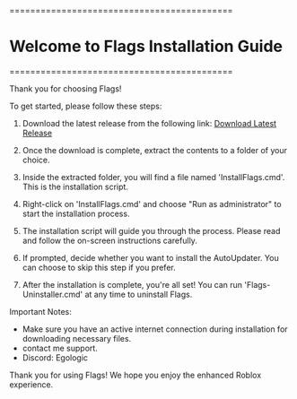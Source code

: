===========================================
# Welcome to Flags Installation Guide
===========================================

Thank you for choosing Flags!

To get started, please follow these steps:

1. Download the latest release from the following link:
   [Download Latest Release]([link-to-your-latest-release](https://github.com/Exodo0/Unlocker-Roblox/releases/tag/Releases-Be))

2. Once the download is complete, extract the contents to a folder of your choice.

3. Inside the extracted folder, you will find a file named 'InstallFlags.cmd'. This is the installation script.

4. Right-click on 'InstallFlags.cmd' and choose "Run as administrator" to start the installation process.

5. The installation script will guide you through the process. Please read and follow the on-screen instructions carefully.

6. If prompted, decide whether you want to install the AutoUpdater. You can choose to skip this step if you prefer.

7. After the installation is complete, you're all set! You can run 'Flags-Uninstaller.cmd' at any time to uninstall Flags.

Important Notes:
- Make sure you have an active internet connection during installation for downloading necessary files.
- contact me support.
- Discord: Egologic

Thank you for using Flags!
We hope you enjoy the enhanced Roblox experience.
